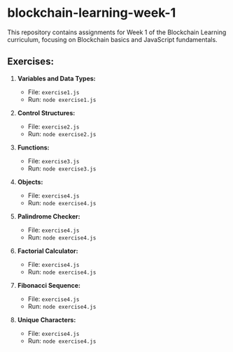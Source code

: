 # blockchain-learning-week-1
 This repository contains assignments for Week 1 of the Blockchain Learning curriculum, focusing on Blockchain basics and JavaScript fundamentals.








## Exercises:

1. **Variables and Data Types:**
   - File: `exercise1.js`
   - Run: `node exercise1.js`

2. **Control Structures:**
   - File: `exercise2.js`
   - Run: `node exercise2.js`

3. **Functions:**
   - File: `exercise3.js`
   - Run: `node exercise3.js`

4. **Objects:**
   - File: `exercise4.js`
   - Run: `node exercise4.js`
     
5. **Palindrome Checker:**
   - File: `exercise4.js`
   - Run: `node exercise4.js`

6. **Factorial Calculator:**
   - File: `exercise4.js`
   - Run: `node exercise4.js`

7. **Fibonacci Sequence:**
   - File: `exercise4.js`
   - Run: `node exercise4.js`
  
8. **Unique Characters:**
   - File: `exercise4.js`
   - Run: `node exercise4.js`
